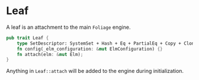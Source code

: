 # Leaf

A leaf is an attachment to the main `Foliage` engine.

```rust
pub trait Leaf {
    type SetDescriptor: SystemSet + Hash + Eq + PartialEq + Copy + Clone + Debug;
    fn config(_elm_configuration: &mut ElmConfiguration) {}
    fn attach(elm: &mut Elm);
}
```

Anything in `Leaf::attach` will be added to the engine during initialization.